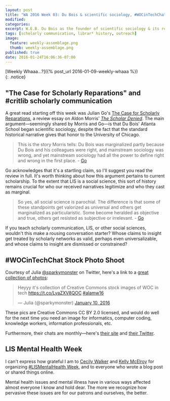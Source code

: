 ```yaml
---
layout: post
title: "WA 2016 Week 03: Du Bois & scientific sociology, #WOCinTechChat stock photos, LIS Mental Health Week"
modified:
categories:
excerpt: W.E.B. Du Bois as the founder of scientific sociology & its relevance for LIS; &#35;WOCinTechChat stock photos; LIS Mental Health Week.
tags: [scholarly communication, librar* history, outreach]
image:
  feature: weekly-assemblage.png
  thumb: weekly-assemblage.png
published: true
date: 2016-01-24T16:06:36-07:00
---
```

  
[Weekly Whaaa…?]({% post_url 2016-01-09-weekly-whaaa %})  
{: .notice}  
 
## "The Case for Scholarly Reparations" and #critlib scholarly communication  

A great read starting off this week was Julian Go's [The Case for Scholarly Reparations](http://berkeleyjournal.org/2016/01/the-case-for-scholarly-reparations/), a review essay on Aldon Morris' [_The Scholar Denied_](http://www.worldcat.org/oclc/894557414). The main argument—seemingly shared by Morris and Go—is that Du Bois' Atlanta School began scientific sociology, despite the fact that the standard historical narrative gives that honor to the University of Chicago.   

> This is the story Morris tells: Du Bois was marginalized partly because Du Bois and his colleagues were right, and mainstream sociology was wrong, and yet mainstream sociology had all the power to define right and wrong in the first place. - [Go](http://berkeleyjournal.org/2016/01/the-case-for-scholarly-reparations/)  

Go acknowledges that it's a startling claim, so I'll suggest you read the review in full. It's worth thinking about how this argument pertains to current scholarship. To the extent that LIS is a social science, this sort of history remains crucial for who our received narratives legitimize and who they cast as marginal.  

> So yes, all social science is parochial. The difference is that some of these standpoints get valorized as universal and others get marginalized as particularistic. Some become heralded as objective and true, others get resisted as subjective or irrelevant. - [Go](http://berkeleyjournal.org/2016/01/the-case-for-scholarly-reparations/)  

If you teach scholarly communication, LIS, or other social sciences, wouldn't this make a rousing conversation starter? Whose claims to insight get treated by scholarly networks as valid, perhaps even universalizable, and whose claims to insight are dismissed or constrained?    

## #WOCinTechChat Stock Photo Shoot  

Courtesy of Julia [@sparkymonster](https://twitter.com/sparkymonster/) on Twitter, here's a link to a [great collection of photos](http://www.wocintechchat.com/blog/wocintechphotos):  

<blockquote class="twitter-tweet" data-lang="en"><p lang="en" dir="ltr">Heyyy it&#39;s collection of Creative Commons stock images of WOC in tech <a href="https://t.co/LyaZXV8QOC">https://t.co/LyaZXV8QOC</a> <a href="https://twitter.com/hashtag/alamw16?src=hash">#alamw16</a></p>&mdash; Julia (@sparkymonster) <a href="https://twitter.com/sparkymonster/status/686231074150678529">January 10, 2016</a></blockquote>
<script async src="//platform.twitter.com/widgets.js" charset="utf-8"></script>

These pics are Creative Commons CC BY 2.0 licensed, and would do well for the next time you need an image for informatics, computer coding, knowledge workers, information professionals, etc.  

Furthermore, their chats are monthly—here's [their site](http://www.wocintechchat.com/) and [their Twitter](https://twitter.com/wocintechchat).  

## LIS Mental Health Week  

I can't express how grateful I am to [Cecily Walker](http://cecily.info/) and [Kelly McElroy](http://kellymce.tumblr.com/) for organizing [#LISMentalHealth Week](http://cecily.info/2016/01/24/the-compendium-of-lismentalhealth-blog-posts/), and to everyone who wrote a blog post or shared things online.  

Mental health issues and mental illness have in various ways affected almost everyone I know and hold dear. The more we recognize how pervasive these issues are for our patrons and ourselves, the better.  
